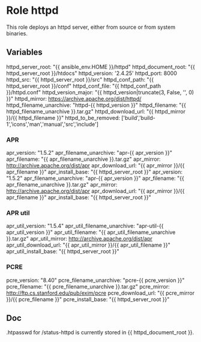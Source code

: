 # Role httpd

This role deploys an httpd server, either from source or from system binaries.

## Variables

httpd_server_root: "{{ ansible_env.HOME }}/httpd"
httpd_document_root: "{{ httpd_server_root }}/htdocs"
httpd_version: '2.4.25'
httpd_port: 8000
httpd_src: "{{ httpd_server_root }}/src"
httpd_conf_path: "{{ httpd_server_root }}/conf"
httpd_conf_file: "{{ httpd_conf_path }}/httpd.conf"
httpd_version_major: "{{ httpd_version|truncate(3, False, '', 0) }}"
httpd_mirror: https://archive.apache.org/dist/httpd/
httpd_filename_unarchive: "httpd-{{ httpd_version }}"
httpd_filename: "{{ httpd_filename_unarchive }}.tar.gz"
httpd_download_url: "{{ httpd_mirror }}/{{ httpd_filename }}"
httpd_to_be_removed: ['build','build-1','icons','man','manual','src','include']

### APR
  
apr_version: "1.5.2"
apr_filename_unarchive: "apr-{{ apr_version }}"
apr_filename: "{{ apr_filename_unarchive }}.tar.gz"
apr_mirror: http://archive.apache.org/dist/apr
apr_download_url: "{{ apr_mirror }}/{{ apr_filename }}"
apr_install_base: "{{ httpd_server_root }}"
apr_version: "1.5.2"
apr_filename_unarchive: "apr-{{ apr_version }}"
apr_filename: "{{ apr_filename_unarchive }}.tar.gz"
apr_mirror: http://archive.apache.org/dist/apr
apr_download_url: "{{ apr_mirror }}/{{ apr_filename }}"
apr_install_base: "{{ httpd_server_root }}"

### APR util

apr_util_version: "1.5.4"
apr_util_filename_unarchive: "apr-util-{{ apr_util_version }}"
apr_util_filename: "{{ apr_util_filename_unarchive }}.tar.gz"
apr_util_mirror: http://archive.apache.org/dist/apr
apr_util_download_url: "{{ apr_util_mirror }}/{{ apr_util_filename }}"
apr_util_install_base: "{{ httpd_server_root }}"

### PCRE

pcre_version: "8.40"
pcre_filename_unarchive: "pcre-{{ pcre_version }}"
pcre_filename: "{{ pcre_filename_unarchive }}.tar.gz"
pcre_mirror: http://ftp.cs.stanford.edu/pub/exim/pcre
pcre_download_url: "{{ pcre_mirror }}/{{ pcre_filename }}"
pcre_install_base: "{{ httpd_server_root }}"

## Doc

.htpasswd for /status-httpd is currently stored in {{ httpd\_document\_root }}.
